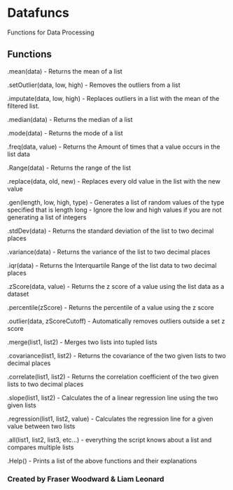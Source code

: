 # Datafuncs
Functions for Data Processing

## Functions

.mean(data) - Returns the mean of a list

.setOutlier(data, low, high) - Removes the outliers from a list

.imputate(data, low, high) - Replaces outliers in a list with the mean of the filtered list.

.median(data) - Returns the median of a list

.mode(data) - Returns the mode of a list

.freq(data, value) - Returns the Amount of times that a value occurs in the list data

.Range(data) - Returns the range of the list

.replace(data, old, new) - Replaces every old value in the list with the new value
 
.gen(length, low, high, type) - Generates a list of random values of the type specified that is length long - Ignore the low and high values if you are not generating a list of integers

.stdDev(data) - Returns the standard deviation of the list to two decimal places

.variance(data) - Returns the variance of the list to two decimal places

.iqr(data) - Returns the Interquartile Range of the list data to two decimal places

.zScore(data, value) - Returns the z score of a value using the list data as a dataset

.percentile(zScore) - Returns the percentile of a value using the z score

.outlier(data, zScoreCutoff) -  Automatically removes outliers outside a set z score

.merge(list1, list2) - Merges two lists into tupled lists

.covariance(list1, list2) - Returns the covariance of the two given lists to two decimal places

.correlate(list1, list2) - Returns the correlation coefficient of the two given lists to two decimal places
    
.slope(list1, list2) - Calculates the of a linear regression line using the two given lists

.regression(list1, list2, value) - Calculates the regression line for a given value between two lists

.all(list1, list2, list3, etc...) - everything the script knows about a list and compares multiple lists 

.Help() - Prints a list of the above functions and their explanations

### Created by Fraser Woodward & Liam Leonard 
